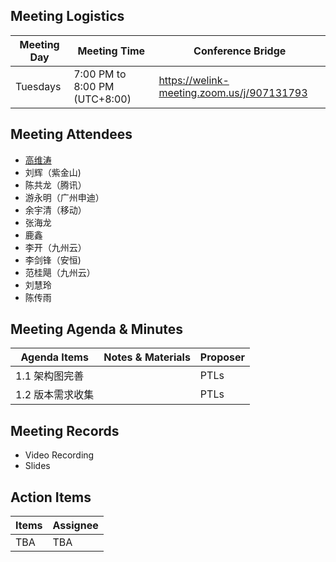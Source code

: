 ## Meeting Logistics

| Meeting Day  |  Meeting Time  | Conference Bridge  |
|---|---|---|
| Tuesdays  | 7:00 PM to 8:00 PM (UTC+8:00)   |  https://welink-meeting.zoom.us/j/907131793  |


## Meeting Attendees
- [高维涛](https://gitee.com/Gao_Victor)
- 刘辉（紫金山)
- 陈共龙（腾讯）
- 游永明（广州申迪）
- 余宇清（移动）
- 张海龙
- 鹿鑫
- 李开（九州云）
- 李剑锋（安恒)
- 范桂飓（九州云）
- 刘慧玲
- 陈传雨

## Meeting Agenda & Minutes
|  Agenda Items  |  Notes & Materials   |  Proposer |
|---|---|---|
|  1.1 架构图完善 |  | PTLs |
|  1.2 版本需求收集 |  | PTLs |




## Meeting Records
- Video Recording
- Slides


## Action Items
|  Items | Assignee   |
|---|---|
| TBA  | TBA|TBA



